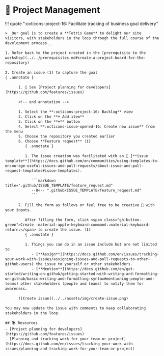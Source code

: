 # :test_tube: Project Management

!!! quote ":octicons-project-16: Facilitate tracking of business goal delivery"

    > _Our goal is to create a **Tetris Game** to delight our site visitors, with stakeholders in the loop through the full course of the development process._

    1. Refer back to the project created in the [prerequisite to the workshop](../../prerequisites.md#create-a-project-board-for-the-repository)

    2. Create an issue (1) to capture the goal
    { .annotate }

          1. 👀 See [Project planning for developers](https://github.com/features/issues)

          <!-- end annotation -->

          1. Select the **:octicons-project-16: Backlog** view
          2. Click on the **+ Add item**
          3. Click on the **+** button
          4. Select **:octicons-issue-opened-16: Create new issue** from the menu
          5. Choose the repository you created earlier
          6. Choose **Feature request** (1)
             { .annotate }

             1. The issue creation was facilitated with an 👀 [**issue template**](https://docs.github.com/en/communities/using-templates-to-encourage-useful-issues-and-pull-requests/about-issue-and-pull-request-templates#issue-templates).

                ```markdown title=".github/ISSUE_TEMPLATE/feature_request.md"
                --8<-- ".github/ISSUE_TEMPLATE/feature_request.md"
                ```

          7. Fill the form as follows or feel free to be creative 🙂 with your inputs.

             After filling the form, click <span class="gh-button-green">Create :material-apple-keyboard-command::material-keyboard-return:</span> to create the issue. (1)
             { .annotate }

             1. Things you can do in an issue include but are not limited to
                - [**Assign**](https://docs.github.com/en/issues/tracking-your-work-with-issues/assigning-issues-and-pull-requests-to-other-github-users) the issue to yourself or other stakeholders.
                - [**Mention**](https://docs.github.com/en/get-started/writing-on-github/getting-started-with-writing-and-formatting-on-github/basic-writing-and-formatting-syntax#mentioning-people-and-teams) other stakeholders (people and teams) to notify them for awareness.

          ![Create issue](../../assets/img/create-issue.png)

    You may now update the issue with comments to keep collaborating stakeholders in the loop.

    ## 📚 Resources
    - [Project planning for developers](https://github.com/features/issues)
    - [Planning and tracking work for your team or project](https://docs.github.com/en/issues/tracking-your-work-with-issues/planning-and-tracking-work-for-your-team-or-project)
